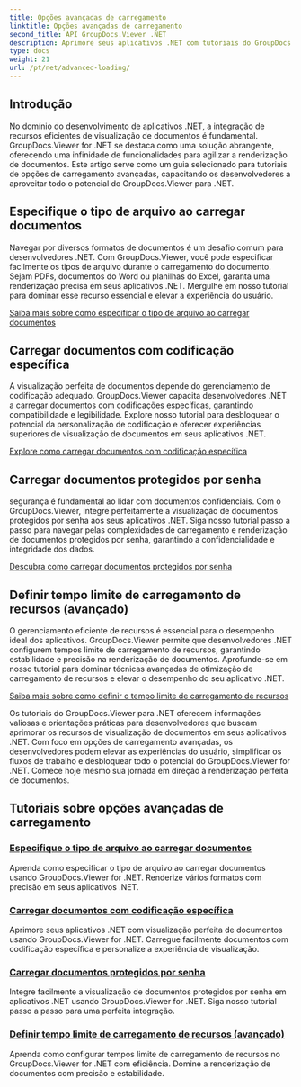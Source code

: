 ```yaml
---
title: Opções avançadas de carregamento
linktitle: Opções avançadas de carregamento
second_title: API GroupDocs.Viewer .NET
description: Aprimore seus aplicativos .NET com tutoriais do GroupDocs.Viewer for .NET. Aprenda a especificar tipos de arquivos, gerenciar codificações, carregar documentos protegidos por senha e muito mais.
type: docs
weight: 21
url: /pt/net/advanced-loading/
---
```

## Introdução

No domínio do desenvolvimento de aplicativos .NET, a integração de recursos eficientes de visualização de documentos é fundamental. GroupDocs.Viewer for .NET se destaca como uma solução abrangente, oferecendo uma infinidade de funcionalidades para agilizar a renderização de documentos. Este artigo serve como um guia selecionado para tutoriais de opções de carregamento avançadas, capacitando os desenvolvedores a aproveitar todo o potencial do GroupDocs.Viewer para .NET.

## Especifique o tipo de arquivo ao carregar documentos
Navegar por diversos formatos de documentos é um desafio comum para desenvolvedores .NET. Com GroupDocs.Viewer, você pode especificar facilmente os tipos de arquivo durante o carregamento do documento. Sejam PDFs, documentos do Word ou planilhas do Excel, garanta uma renderização precisa em seus aplicativos .NET. Mergulhe em nosso tutorial para dominar esse recurso essencial e elevar a experiência do usuário.

[Saiba mais sobre como especificar o tipo de arquivo ao carregar documentos](./specify-file-type/)

## Carregar documentos com codificação específica
A visualização perfeita de documentos depende do gerenciamento de codificação adequado. GroupDocs.Viewer capacita desenvolvedores .NET a carregar documentos com codificações específicas, garantindo compatibilidade e legibilidade. Explore nosso tutorial para desbloquear o potencial da personalização de codificação e oferecer experiências superiores de visualização de documentos em seus aplicativos .NET.

[Explore como carregar documentos com codificação específica](./load-documents-encoding/)

## Carregar documentos protegidos por senha
segurança é fundamental ao lidar com documentos confidenciais. Com o GroupDocs.Viewer, integre perfeitamente a visualização de documentos protegidos por senha aos seus aplicativos .NET. Siga nosso tutorial passo a passo para navegar pelas complexidades de carregamento e renderização de documentos protegidos por senha, garantindo a confidencialidade e integridade dos dados.

[Descubra como carregar documentos protegidos por senha](./load-password-protected-document/)

## Definir tempo limite de carregamento de recursos (avançado)
O gerenciamento eficiente de recursos é essencial para o desempenho ideal dos aplicativos. GroupDocs.Viewer permite que desenvolvedores .NET configurem tempos limite de carregamento de recursos, garantindo estabilidade e precisão na renderização de documentos. Aprofunde-se em nosso tutorial para dominar técnicas avançadas de otimização de carregamento de recursos e elevar o desempenho do seu aplicativo .NET.

[Saiba mais sobre como definir o tempo limite de carregamento de recursos](./set-resource-loading-timeout/)

Os tutoriais do GroupDocs.Viewer para .NET oferecem informações valiosas e orientações práticas para desenvolvedores que buscam aprimorar os recursos de visualização de documentos em seus aplicativos .NET. Com foco em opções de carregamento avançadas, os desenvolvedores podem elevar as experiências do usuário, simplificar os fluxos de trabalho e desbloquear todo o potencial do GroupDocs.Viewer for .NET. Comece hoje mesmo sua jornada em direção à renderização perfeita de documentos.
## Tutoriais sobre opções avançadas de carregamento
### [Especifique o tipo de arquivo ao carregar documentos](./specify-file-type/)
Aprenda como especificar o tipo de arquivo ao carregar documentos usando GroupDocs.Viewer for .NET. Renderize vários formatos com precisão em seus aplicativos .NET.
### [Carregar documentos com codificação específica](./load-documents-encoding/)
Aprimore seus aplicativos .NET com visualização perfeita de documentos usando GroupDocs.Viewer for .NET. Carregue facilmente documentos com codificação específica e personalize a experiência de visualização.
### [Carregar documentos protegidos por senha](./load-password-protected-document/)
Integre facilmente a visualização de documentos protegidos por senha em aplicativos .NET usando GroupDocs.Viewer for .NET. Siga nosso tutorial passo a passo para uma perfeita integração.
### [Definir tempo limite de carregamento de recursos (avançado)](./set-resource-loading-timeout/)
Aprenda como configurar tempos limite de carregamento de recursos no GroupDocs.Viewer for .NET com eficiência. Domine a renderização de documentos com precisão e estabilidade.